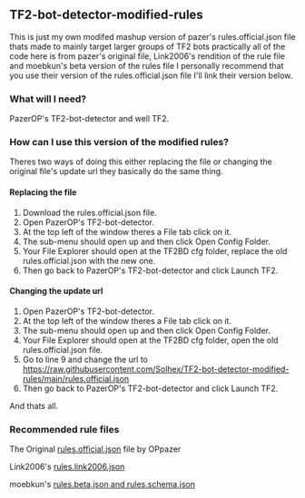 ## TF2-bot-detector-modified-rules
This is just my own modifed mashup version of pazer's rules.official.json file thats made to mainly target larger groups of TF2 bots practically all of the 
code here is from pazer's original file, Link2006's rendition of the rule file and moebkun's beta version of the rules file I personally recommend that you
use their version of the rules.official.json file I'll link their version below.

### What will I need?
PazerOP's TF2-bot-detector and well TF2.

### How can I use this version of the modified rules?
Theres two ways of doing this either replacing the file or changing the original file's update url they basically do the same thing.

#### Replacing the file
1. Download the rules.official.json file.
2. Open PazerOP's TF2-bot-detector.
3. At the top left of the window theres a File tab click on it.
4. The sub-menu should open up and then click Open Config Folder.
5. Your File Explorer should open at the TF2BD cfg folder, replace the old rules.official.json with the new one.
6. Then go back to PazerOP's TF2-bot-detector and click Launch TF2.

#### Changing the update url
1. Open PazerOP's TF2-bot-detector.
2. At the top left of the window theres a File tab click on it.
3. The sub-menu should open up and then click Open Config Folder.
4. Your File Explorer should open at the TF2BD cfg folder, open the old rules.official.json file.
5. Go to line 9 and change the url to 
https://raw.githubusercontent.com/Solhex/TF2-bot-detector-modified-rules/main/rules.official.json
6. Then go back to PazerOP's TF2-bot-detector and click Launch TF2.

And thats all.

### Recommended rule files
The Original [rules.official.json][original-rules] file by OPpazer

Link2006's [rules.link2006.json][Link2006-raw-rules]

moebkun's [rules.beta.json and rules.schema.json][moebkun-list]

<!-- Links -->
[moebkun-list]:https://github.com/moebkun/lists
[original-rules]:https://github.com/PazerOP/tf2_bot_detector/blob/master/staging/cfg/rules.official.json
[Link2006-raw-rules]:https://gist.githubusercontent.com/Link2006/14afac0ebe7e8667b82b6d2cdf579a4d/raw/rules.link2006.json
